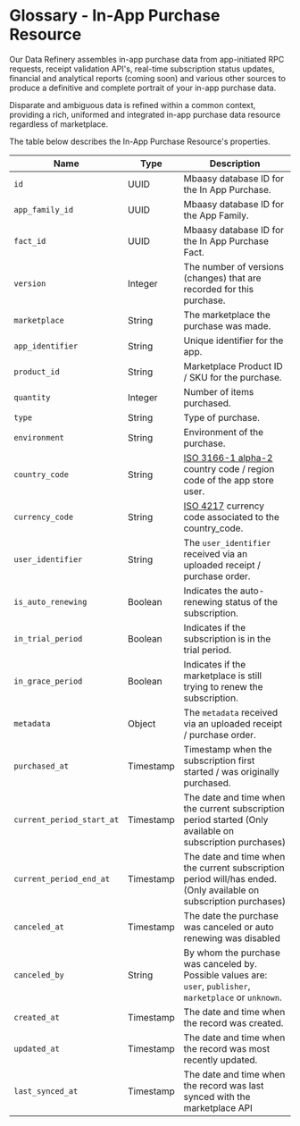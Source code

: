 # Glossary - In-App Purchase Resource

Our Data Refinery assembles in-app purchase data from app-initiated RPC requests, receipt validation API's, real-time subscription status updates, financial and analytical reports (coming soon) and various other sources to produce a definitive and complete portrait of your in-app purchase data.

Disparate and ambiguous data is refined within a common context, providing a rich, uniformed and integrated in-app purchase data resource regardless of marketplace.

The table below describes the In-App Purchase Resource's properties.

| Name | Type | Description |
| ---- | ---- | ----------- |
| `id` | UUID | Mbaasy database ID for the In App Purchase. |
| `app_family_id` | UUID | Mbaasy database ID for the App Family. |
| `fact_id` | UUID | Mbaasy database ID for the In App Purchase Fact. |
| `version` | Integer | The number of versions (changes) that are recorded for this purchase. |
| `marketplace` | String | The marketplace the purchase was made. |
| `app_identifier` | String | Unique identifier for the app. |
| `product_id` | String | Marketplace Product ID / SKU for the purchase. |
| `quantity` | Integer | Number of items purchased. |
| `type` | String | Type of purchase. |
| `environment` | String | Environment of the purchase. |
| `country_code` | String | [ISO 3166-1 alpha-2](https://en.wikipedia.org/wiki/ISO_3166-1_alpha-2#Current_codes) country code / region code of the app store user. |
| `currency_code` | String | [ISO 4217](https://en.wikipedia.org/wiki/ISO_4217#Active_codes) currency code associated to the country_code. |
| `user_identifier` | String | The `user_identifier` received via an uploaded receipt / purchase order. |
| `is_auto_renewing` | Boolean | Indicates the auto-renewing status of the subscription. |
| `in_trial_period` | Boolean | Indicates if the subscription is in the trial period. |
| `in_grace_period` | Boolean | Indicates if the marketplace is still trying to renew the subscription. |
| `metadata` | Object | The `metadata` received via an uploaded receipt / purchase order. |
| `purchased_at` | Timestamp | Timestamp when the subscription first started / was originally purchased. |
| `current_period_start_at` | Timestamp | The date and time when the current subscription period started (Only available on subscription purchases) |
| `current_period_end_at` | Timestamp | The date and time when the current subscription period will/has ended. (Only available on subscription purchases) |
| `canceled_at` | Timestamp | The date the purchase was canceled or auto renewing was disabled |
| `canceled_by` | String | By whom the purchase was canceled by. Possible values are: `user`, `publisher`, `marketplace` or `unknown`. |
| `created_at` | Timestamp | The date and time when the record was created. |
| `updated_at` | Timestamp | The date and time when the record was most recently updated. |
| `last_synced_at` | Timestamp | The date and time when the record was last synced with the marketplace API |

